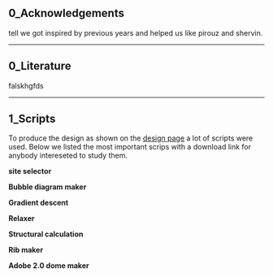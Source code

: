## 0_Acknowledgements  
tell we got inspired by previous years and helped us like pirouz and shervin.

---
## 0_Literature

falskhgfds

---

## 1_Scripts

To produce the design as shown on the [design page](https://design.nl) a lot of scripts were used.
Below we listed the most important scrips with a download link for anybody intereseted to study them.

**site selector**

**Bubble diagram maker**

**Gradient descent**

**Relaxer**

**Structural calculation**

**Rib maker**

**Adobe 2.0 dome maker**
